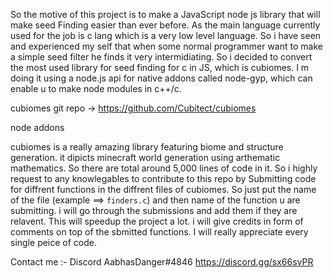 So the motive of this project is to make a JavaScript node js library that will make seed Finding easier than ever before.
As the main language currently used for the job is c lang which is a very low level language.
So i have seen and experienced my self that when some normal programmer want to make a simple seed filter he finds it very intermidiating.
So i decided to convert the most used library for seed finding for c in JS, which is cubiomes.
I m doing it using a node.js api for native addons called node-gyp, which can enable u to make node modules in c++/c.

cubiomes git repo -> https://github.com/Cubitect/cubiomes

node addons

cubiomes is a really amazing library featuring biome and structure generation.
it dipicts minecraft world generation using arthematic mathematics.
So there are total around 5,000 lines of code in it.
So i highly request to any knowlegables to contribute to this repo by Submitting code for diffrent functions in the diffrent files of cubiomes.
So just put the name of the file (example ==> `finders.c`) and then name of the function u are submitting.
i will go through the submissions and add them if they are relavent.
This will speedup the project a lot.
i will give credits in form of comments on top of the sbmitted functions.
I will really appreciate every single peice of code.

Contact me :- Discord AabhasDanger#4846
https://discord.gg/sx66svPR